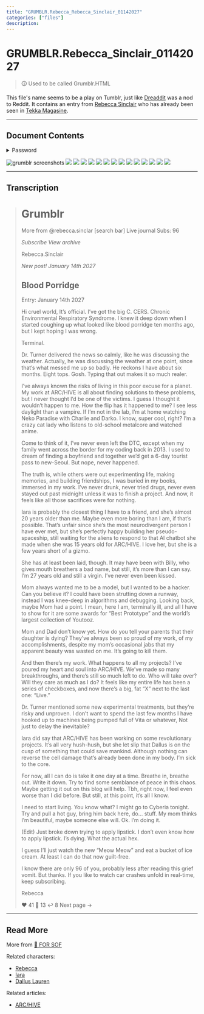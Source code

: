 ```yaml
---
title: "GRUMBLR.Rebecca_Rebecca_Sinclair_01142027"
categories: ["files"]
description: 
---
```


# GRUMBLR.Rebecca_Sinclair_01142027

> 🛈 Used to be called Grumblr.HTML

This file's name seems to be a play on Tumblr, just like [Dreaddit](dreadit) was a nod to Reddit.
It contains an entry from [Rebecca Sinclair](../characters/rebecca) who has already been seen in [Tekka Magasine](tekka_interview).

***

## Document Contents

<details class="password">
  <summary>Password</summary>

14012
</details>

![grumblr screenshots](../../Resources/files/grumblr/GRUMBLR-1.png)
![](../../Resources/files/grumblr/GRUMBLR-2.png)
![](../../Resources/files/grumblr/GRUMBLR-3.png)
![](../../Resources/files/grumblr/GRUMBLR-4.png)
![](../../Resources/files/grumblr/GRUMBLR-5.png)
![](../../Resources/files/grumblr/GRUMBLR-6.png)
![](../../Resources/files/grumblr/GRUMBLR-7.png)
![](../../Resources/files/grumblr/GRUMBLR-8.png)
![](../../Resources/files/grumblr/GRUMBLR-9.png)
![](../../Resources/files/grumblr/GRUMBLR-10.png)
![](../../Resources/files/grumblr/GRUMBLR-11.png)
![](../../Resources/files/grumblr/GRUMBLR-12.png)
![](../../Resources/files/grumblr/GRUMBLR-13.png)
![](../../Resources/files/grumblr/GRUMBLR-14.png)
![](../../Resources/files/grumblr/GRUMBLR-15.png)

***

## Transcription

> # Grumblr
>
> More from @rebecca.sinclar                     [search bar]
> Live journal                                                   Subs: 96
>
> *Subscribe           View archive*
>
> Rebecca.Sinclair
>
> *New post!            January 14th 2027*
>
> ## Blood Porridge
> Entry: January 14th 2027
>
> Hi cruel world,
It’s official. I’ve got the big C. CERS. Chronic Environmental Respiratory Syndrome. I knew it deep down when I started coughing up what looked like blood porridge ten months ago, but I kept hoping I was wrong.
>
> Terminal.
>
> Dr. Turner delivered the news so calmly, like he was discussing the weather. Actually, he was discussing the weather at one point, since that’s what messed me up so badly. He reckons I have about six months. Eight tops. Gosh. Typing that out makes it so much realer.
>
> I’ve always known the risks of living in this poor excuse for a planet. My work at ARC/HIVE is all about finding solutions to these problems, but I never thought I’d be one of the victims. I guess I thought it wouldn’t happen to me. How the flip has it happened to me? I see less daylight than a vampire. If I’m not in the lab, I’m at home watching Neko Paradise with Charlie and Darko. I know, super cool, right? I’m a crazy cat lady who listens to old-school metalcore and watched anime.
>
> Come to think of it, I’ve never even left the DTC, except when my family went across the border for my coding back in 2013. I used to dream of finding a boyfriend and together we’d get a 6-day tourist pass to new-Seoul. But nope, never happened.
>
> The truth is, while others were out experimenting life, making memories, and building friendships, I was buried in my books, immersed in my work. I’ve never drunk, never tried drugs, never even stayed out past midnight unless it was to finish a project. And now, it feels like all those sacrifices were for nothing.
>
> Iara is probably the closest thing I have to a friend, and she’s almost 20 years older than me. Maybe even more boring than I am, if that’s possible. That’s unfair since she’s the most neurodivergent person I have ever met, but she’s perfectly happy building her pseudo-spaceship, still waiting for the aliens to respond to that AI chatbot she made when she was 15 years old for ARC/HIVE. I love her, but she is a few years short of a gizmo.
>
> She has at least been laid, though. It may have been with Billy, who gives mouth breathers a bad name, but still, it’s more than I can say. I’m 27 years old and still a virgin. I’ve never even been kissed.
>
> Mom always wanted me to be a model, but I wanted to be a hacker. Can you believe it? I could have been strutting down a runway, instead I was knee-deep in algorithms and debugging. Looking back, maybe Mom had a point. I mean, here I am, terminally ill, and all I have to show for it are some awards for “Best Prototype” and the world’s largest collection of Youtooz.
>
> Mom and Dad don’t know yet. How do you tell your parents that their daughter is dying? They’ve always been so proud of my work, of my accomplishments, despite my mom’s occasional jabs that my apparent beauty was wasted on me. It’s going to kill them.
>
> And then there’s my work. What happens to all my projects? I’ve poured my heart and soul into ARC/HIVE. We’ve made so many breakthroughs, and there’s still so much left to do. Who will take over? Will they care as much as I do? It feels like my entire life has been a series of checkboxes, and now there’s a big, fat “X” next to the last one: “Live.”
>
> Dr. Turner mentioned some new experimental treatments, but they’re risky and unproven. I don’t want to spend the last few months I have hooked up to machines being pumped full of Vita or whatever, Not just to delay the inevitable?
>
> Iara did say that ARC/HIVE has been working on some revolutionary projects. It’s all very hush-hush, but she let slip that Dallus is on the cusp of something that could save mankind. Although nothing can reverse the cell damage that’s already been done in my body. I’m sick to the core. 
>
> For now, all I can do is take it one day at a time. Breathe in, breathe out. Write it down. Try to find some semblance of peace in this chaos. Maybe getting it out on this blog will help. Tbh, right now, I feel even worse than I did before. But still, at this point, it’s all I know.
>
> I need to start living. You know what? I might go to Cyberia tonight. Try and pull a hot guy, bring him back here, do… stuff. My mom thinks I’m beautiful, maybe someone else will. Ok. I’m doing it.
>
> (Edit) Just broke down trying to apply lipstick. I don’t even know how to apply lipstick. I’s dying. What the actual hex.
>
> I guess I’ll just watch the new “Meow Meow” and eat a bucket of ice cream. At least I can do that now guilt-free.
>
> I know there are only 96 of you, probably less after reading this grief vomit. But thanks. If you like to watch car crashes unfold in real-time, keep subscribing.
>
>
> Rebecca
>
>
>
> ❤️ 41      💬 13        ↩️ 8                                     Next page ->

***

## Read More

More from [📁 FOR SOF](./for-sof)

Related characters:

- [Rebecca](../characters/rebecca)
- [Iara](../characters/iara)
- [Dallus Lauren](../characters/dallus-lauren)

Related articles:

- [ARC/HIVE](../lore/archive)